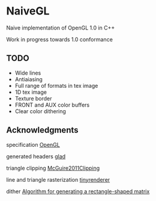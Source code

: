 # NaiveGL

Naive implementation of OpenGL 1.0 in C++

Work in progress towards 1.0 conformance

## TODO

* Wide lines
* Antiaiasing
* Full range of formats in tex image
* 1D tex image
* Texture border
* FRONT and AUX color buffers
* Clear color dithering

## Acknowledgments

specification [OpenGL](https://registry.khronos.org/OpenGL/specs/gl/glspec10.pdf)

generated headers [glad](https://github.com/Dav1dde/glad)

triangle clipping [McGuire2011Clipping](https://casual-effects.com/research/McGuire2011Clipping/index.html)

line and triangle rasterization [tinyrenderer](https://github.com/ssloy/tinyrenderer)

dither [Algorithm for generating a rectangle-shaped matrix](https://bisqwit.iki.fi/story/howto/dither/jy/)